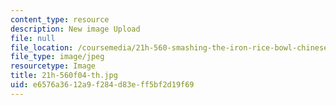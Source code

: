 ```yaml
---
content_type: resource
description: New image Upload
file: null
file_location: /coursemedia/21h-560-smashing-the-iron-rice-bowl-chinese-east-asia-fall-2004/e6576a3612a9f284d83eff5bf2d19f69_21h-560f04-th.jpg
file_type: image/jpeg
resourcetype: Image
title: 21h-560f04-th.jpg
uid: e6576a36-12a9-f284-d83e-ff5bf2d19f69
---
```

